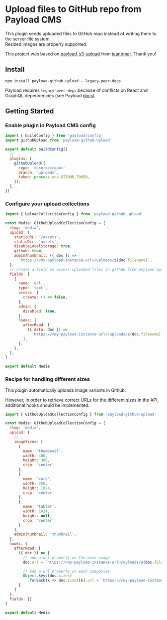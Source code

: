  # Upload files to GitHub repo from Payload CMS

This plugin sends uploaded files to GitHub repo instead of writing them to the server file system.  
Resized images are properly supported.

This project was based on [payload-s3-upload](https://github.com/jeanbmar/payload-s3-upload) from [jeanbmar](https://github.com/jeanbmar).
Thank you!

## Install

`npm install payload-github-upload --legacy-peer-deps`

Payload requires `legacy-peer-deps` because of conflicts on React and GraphQL dependencies (see Payload [docs](https://payloadcms.com/docs/getting-started/installation)).

## Getting Started

### Enable plugin in Payload CMS config

```js
import { buildConfig } from 'payload/config'
import githubUpload from 'payload-github-upload'

export default buildConfig({
  // ...
  plugins: [
    githubUpload({
      repo: '<user>/<repo>'
      branch: 'uploads',
      token: process.env.GITHUB_TOKEN,
    }),
  ],
})
```

### Configure your upload collections 

```js
import { UploadCollectionConfig } from 'payload-github-upload'

const Media: GithubUploadCollectionConfig = {
  slug: 'media',
  upload: {
    staticURL: '/assets',
    staticDir: 'assets',
    disableLocalStorage: true,
    github: true,
    adminThumbnail: ({ doc }) =>
      `https://<my-payload-instance-url>/uploads/${doc.filename}`,
  },
  // create a field to access uploaded files in github from payload api
  fields: [
    {
      name: 'url',
      type: 'text',
      access: {
        create: () => false,
      },
      admin: {
        disabled: true,
      },
      hooks: {
        afterRead: [
          ({ data: doc }) =>
            `https://<my-payload-instance-url>/uploads/${doc.filename}`,
        ],
      },
    },
  ],
}

export default Media
```

### Recipe for handling different sizes

This plugin automatically uploads image variants in Github.

However, in order to retrieve correct URLs for the different sizes in the API, additional hooks should be implemented.

```js
import { GithubUploadCollectionConfig } from 'payload-github-upload'

const Media: GithubUploadCollectionConfig = {
  slug: 'media',
  upload: {
    // ...
    imageSizes: [
      {
        name: 'thumbnail',
        width: 400,
        height: 300,
        crop: 'center'
      },
      {
        name: 'card',
        width: 768,
        height: 1024,
        crop: 'center'
      },
      {
        name: 'tablet',
        width: 1024,
        height: null,
        crop: 'center'
      }
    ],
    adminThumbnail: 'thumbnail',
  },
  hooks: {
    afterRead: [
      ({ doc }) => {
        // add a url property on the main image
        doc.url = `https://<my-payload-instance-url>/uploads/${doc.filename}`

        // add a url property on each imageSize
        Object.keys(doc.sizes)
          .forEach(k => doc.sizes[k].url = `https://<my-payload-instance-url>/uploads/${doc.sizes[k].filename}`)
      }
    ]
  },
  fields: []
}

export default Media
```
